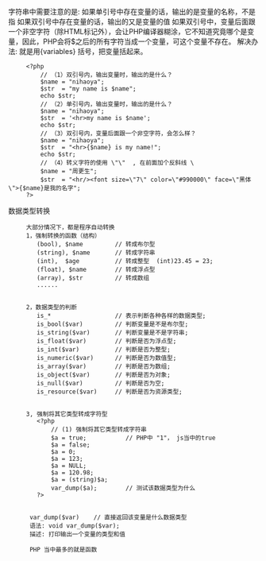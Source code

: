 字符串中需要注意的是: 
         如果单引号中存在变量的话，输出的是变量的名称，不是指
         如果双引号中存在变量的话，输出的又是变量的值
         如果双引号中，变量后面跟一个非空字符（除HTML标记外），会让PHP编译器糊涂，它不知道究竟哪个是变量，因此，PHP会将$之后的所有字符当成一个变量，可这个变量不存在。
         解决办法: 就是用{variables} 括号，把变量括起来。
         
         
         <?php
             // （1）双引号内，输出变量时，输出的是什么？
             $name = "nihaoya";
             $str  = "my name is $name";
             echo $str;
             // （2）单引号内，输出变量时，输出的是什么？
             $name = "nihaoya";
             $str  = '<hr>my name is $name';
             echo $str;
             // （3）双引号内，变量后面跟一个非空字符，会怎么样？
             $name = "nihaoya";
             $str  = "<hr>{$name} is my name!";
             echo $str;
             // （4）转义字符的使用 \"\"  , 在前面加个反斜线 \
             $name = "周更生";
             $str  = "<hr/><font size=\"7\" color=\"#990000\" face=\"黑体\">{$name}是我的名字";
         ?>
         
         
数据类型转换

         大部分情况下，都是程序自动转换
         1，强制转换的函数（结构）
            (bool), $name         // 转成布尔型
            (string), $name       // 转成字符串
            (int),  $age          // 转成整型  (int)23.45 = 23;
            (float), $name        // 转成浮点型
            (array), $str         // 转成数组
            ......
            
            
         2，数据类型的判断
            is_*                  // 表示判断各种各样的数据类型;
            is_bool($var)         // 判断变量是不是布尔型;
            is_string($var)       // 判断变量是不是字符串;
            is_float($var)        // 判断是否为浮点型;
            is_int($var)          // 判断是否为整型;
            is_numeric($var)      // 判断是否为数值型;
            is_array($var)        // 判断是否为数组;
            is_object($var)       // 判断是否为对象;
            is_null($var)         // 判断是否为空;
            is_resource($var)     // 判断是否为资源类型;
            
            
         3, 强制将其它类型转成字符型
            <?php 
                // (1) 强制将其它类型转成字符串
                $a = true;           // PHP中 "1"， js当中的true
                $a = false;
                $a = 0;
                $a = 123;
                $a = NULL;
                $a = 120.98;
                $a = (string)$a;
                var_dump($a);        // 测试该数据类型为什么     
            ?>
         
         
          var_dump($var)    // 直接返回该变量是什么数据类型
          语法: void var_dump($var);
          描述: 打印输出一个变量的类型和值
          
          PHP 当中最多的就是函数
          
          
         
            
            
            
            
            
            
            
            
            
            
            
            
            
            
            
         
         